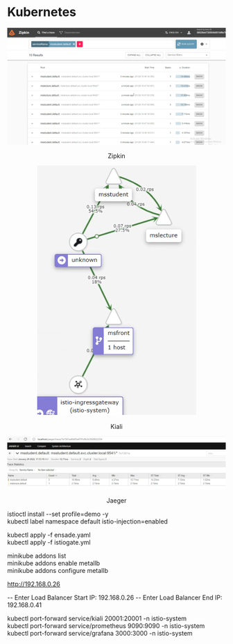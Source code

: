 # Kubernetes

<p align="center">
  <img  src="https://github.com/okansungur/kubernetes/blob/main/istio/zipkin.png">
</p>
<p align="center">
  Zipkin
</p>

<p align="center">
  <img  src="https://github.com/okansungur/kubernetes/blob/main/istio/istio.png">
</p>
<p align="center">
  Kiali
</p>

<p align="center">
  <img  src="https://github.com/okansungur/kubernetes/blob/main/istio/jaeger.png">
</p>
<p align="center">
  Jaeger
</p>




istioctl install --set profile=demo -y \
kubectl label namespace default istio-injection=enabled 

kubectl apply -f ensade.yaml \
kubectl apply -f istiogate.yml 


minikube addons list  \
minikube addons enable metallb \
minikube addons configure metallb 

http://192.168.0.26

-- Enter Load Balancer Start IP: 192.168.0.26
-- Enter Load Balancer End IP: 192.168.0.41


kubectl port-forward service/kiali 20001:20001 -n istio-system \
kubectl port-forward service/prometheus 9090:9090 -n istio-system \
kubectl port-forward service/grafana 3000:3000 -n istio-system 
